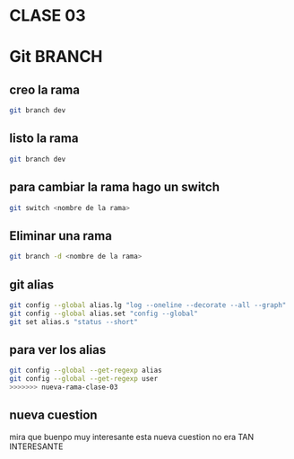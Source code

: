 # CLASE 03

# Git BRANCH
## creo la rama
```sh
git branch dev
```
## listo la rama
```sh
git branch dev
```

## para cambiar la rama hago un switch
```sh
git switch <nombre de la rama>
```

## Eliminar una rama 
```sh
git branch -d <nombre de la rama>
```
## git alias

```sh
git config --global alias.lg "log --oneline --decorate --all --graph"
git config --global alias.set "config --global"
git set alias.s "status --short"
```

## para ver los alias
```sh
git config --global --get-regexp alias
git config --global --get-regexp user
>>>>>>> nueva-rama-clase-03
```

## nueva cuestion
mira que buenpo
muy interesante esta nueva cuestion
no era TAN INTERESANTE
